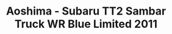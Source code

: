 ---
layout: product
title: "Aoshima - Subaru TT2 Sambar Truck WR Blue Limited 2011"
price: "TBA" 
desc: "N/A"
img_path: "/assets/img/AO51559.webp"
brand: "N/A"
available: false
special_offer: false
new: false
soon: false
cat: "010000"
subcat: "013700"
subsubcat: "0N/A"
sifra: "AO51559"
popular: false
---